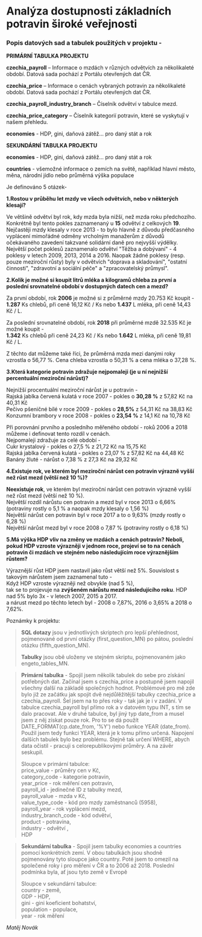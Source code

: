 # Analýza dostupnosti základních potravin široké veřejnosti

 ### Popis datových sad a tabulek použitých v projektu -    
 
   
 **PRIMÁRNÍ TABULKA PROJEKTU**   
   
 **czechia_payroll** – Informace o mzdách v různých odvětvích za několikaleté období. Datová sada pochází z Portálu otevřených dat ČR.      
   
 **czechia_price** – Informace o cenách vybraných potravin za několikaleté období. Datová sada pochází z Portálu otevřených dat ČR.     
   
**czechia_payroll_industry_branch** – Číselník odvětví v tabulce mezd.      
   
**czechia_price_category** – Číselník kategorií potravin, které se vyskytují v našem přehledu.    
  
**economies** - HDP, gini, daňová zátěž... pro daný stát a rok   

**SEKUNDÁRNÍ TABULKA PROJEKTU**  
  
**economies** - HDP, gini, daňová zátěž... pro daný stát a rok   
  
**countries** - všemožné informace o zemích na světě, například hlavní město, měna, národní jídlo nebo průměrná výška populace


	
Je definováno 5 otázek-  
  
**1.Rostou v průběhu let mzdy ve všech odvětvích, nebo v některých klesají?**		
  
 Ve většině odvětví byl rok, kdy mzda byla nižší, než mzda roku předchozího.  
 Konkrétně byl tento pokles zaznamenaný u **15** odvětví z celkových **19**.  
 Nejčastěji mzdy klesaly v roce 2013 - to bylo hlavně z důvodu předčasného vyplácení mimořádné odměny vrcholným manažerům z důvodů očekávaného zavedení takzvané solidární daně pro nejvyšší výdělky.  
 Největší počet poklesů zaznamenalo odvětví "Těžba a dobývaní" - 4 poklesy v letech 2009, 2013, 2014 a 2016. Naopak žádné poklesy (resp. pouze meziroční růsty) byly v odvětvích "doprava a skladování", "ostatní činnosti", "zdravotní a sociální péče" a "zpracovatelský průmysl".
  
**2.Kolik je možné si koupit litrů mléka a kilogramů chleba za první a poslední srovnatelné období v dostupných datech cen a mezd?**		
  
Za první období, rok **2006** je možné si z průměrné mzdy 20.753 Kč koupit -  
**1.287** Ks chlebů, při ceně 16,12 Kč / Ks nebo **1.437** L mléka, při ceně 14,43 Kč / L.  

Za poslední srovnatelné období, rok **2018** při průměrné mzdě 32.535 Kč je možné koupit -  
**1.342** Ks chlebů při ceně 24,23 Kč / Ks nebo **1.642** L mléka, při ceně 19,81 Kč / L. 

Z těchto dat můžeme také říci, že průměrná mzda mezi danými roky vzrostla o 56,77 %. Cena chleba vzrostla o 50,31 % a cena mléka o 37,28 %.
  
**3.Která kategorie potravin zdražuje nejpomaleji (je u ní nejnižší percentuální meziroční nárůst)?**	
  
 Nejnižší procentuální meziroční nárůst je u potravin -  
 Rajská jablka červená kulatá v roce 2007 - pokles o **30,28 %** z 57,82 Kč na 40,31 Kč  
 Pečivo pšeničné bílé v roce 2009 - pokles o **28,5%** z 54,31 Kč na 38,83 Kč  
 Konzumní brambory v roce 2008 - pokles o **23,54 %** z 14,1 Kč na 10,78 Kč   
 
 Při porovnání prvního a posledního měřeného období - roků 2006 a 2018 můžeme i definovat tento rozdíl v cenách.  
 Nejpomaleji zdražuje za celé období -  
 Cukr krystalový - pokles o 27,5 % z 21,72 Kč na 15,75 Kč  
 Rajská jablka červená kulatá - pokles o 23,07 % z 57,82 Kč na 44,48 Kč  
 Banány žluté - nárůst o 7,38 % z 27,3 Kč na 29,32 Kč
  
**4.Existuje rok, ve kterém byl meziroční nárůst cen potravin výrazně vyšší než růst mezd (větší než 10 %)?**  
  
 **Neexistuje rok**, ve kterém byl meziroční nárůst cen potravin výrazně vyšší než růst mezd (větší než 10 %).  
 Největší rozdíl nárůstu cen potravin a mezd byl v roce 2013 o 6,66% (potraviny rostly o 5,1 % a naopak mzdy klesaly o 1,56 %)  
 Největší nárůst cen potravin byl v roce 2017 a to o 9,63% (mzdy rostly o 6,28 %)  
 Největší nárůst mezd byl v roce 2008 o 7,87 % (potraviny rostly o 6,18 %)
  
**5.Má výška HDP vliv na změny ve mzdách a cenách potravin? Neboli, pokud HDP vzroste výrazněji v jednom roce, projeví se to na cenách potravin či mzdách ve stejném nebo následujícím roce výraznějším růstem?**   
  
Výraznější růst HDP jsem nastavil jako růst větší než 5%. Souvislost s takovým nárůstem jsem zaznamenal tuto -    
Když HDP vzroste výrazněji než obvykle (nad 5 %),  
tak se to projevuje na **zvýšeném nárůstu mezd následujícího roku**. HDP nad 5% bylo 3x - v letech 2007, 2015 a 2017.  
 a nárust mezd po těchto letech byl - 2008 o 7,87%, 2016 o 3,65% a 2018 o 7,62%.  
 

 

Poznámky k projektu:    


>**SQL dotazy** jsou v jednotlivých skriptech pro lepší přehlednost, pojmenované od první otázky (first_question_MN) po pátou, poslední otázku (fifth_question_MN).  
>
>**Tabulky** jsou obě uloženy ve stejném skriptu, pojmenovaném jako engeto_tables_MN.


>**Primární tabulka** - Spojil jsem několik tabulek do sebe pro získání potřebných dat. Začínal jsem s czechia_price a postupně jsem napojil všechny další na základě společných hodnot. Problémové pro mě zde bylo již ze začátku jak spojit dvě nejdůlěžitější tabulky czechia_price a czechia_payroll. Šel jsem na to přes roky - tak jak   je i v zadání. V tabulce czechia_payroll byl přímo rok a v datovém typu INT, s tím se dalo pracovat. Ale v druhé tabulce, byl jiný typ date_from a musel jsem z něj   získat pouze rok. Pro to se dá použít DATE_FORMAT(cp.date_from, '%Y') nebo funkce YEAR (date_from). Použil jsem tedy funkci YEAR, která je k tomu přímo určená. Napojení dalších tabulek bylo bez problému. Stejně tak určení WHERE, abych data očistil - pracuji s celorepublikovými průměry. A na závěr seskupil.   
> 
> Sloupce v primární tabulce:  
>  price_value - průměry cen v Kč,   
>   category_code - kategorie potravin,   
>     year_price - rok měření cen potravin,   
>        payroll_id - jedinečné ID z tabulky mezd,  
>          payroll_value - mzda v Kč,  
>            value_type_code - kód pro mzdy zaměstnanců (5958),   
>               payroll_year - rok vyplácení mezd,  
>                 industry_branch_code - kód odvětví,   
>                    product - potravina,    
>                   industry - odvětví ,  
>                      HDP

  
>**Sekundární tabulka** - Spojil jsem tabulky economies a countries pomocí konkrétních zemí. V obou tabulkách jsou shodně pojmenovány tyto sloupce jako country. Poté jsem to omezil na společené roky i pro měření v ČR a to 2006 až 2018. Poslední podmínka byla, ať jsou tyto země v Evropě
>
>Sloupce v sekundární tabulce:  
>country - země,  
>GDP - HDP,   
>gini - gini koeficient bohatství,   
>population - populace,   
>year - rok měření
 

   
*Matěj Novák*  
